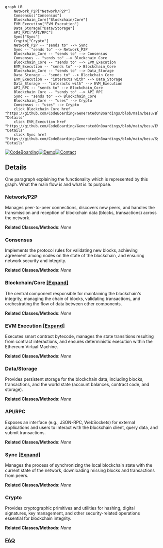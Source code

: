 ```mermaid
graph LR
    Network_P2P["Network/P2P"]
    Consensus["Consensus"]
    Blockchain_Core["Blockchain/Core"]
    EVM_Execution["EVM Execution"]
    Data_Storage["Data/Storage"]
    API_RPC["API/RPC"]
    Sync["Sync"]
    Crypto["Crypto"]
    Network_P2P -- "sends to" --> Sync
    Sync -- "sends to" --> Network_P2P
    Blockchain_Core -- "sends to" --> Consensus
    Consensus -- "sends to" --> Blockchain_Core
    Blockchain_Core -- "sends to" --> EVM_Execution
    EVM_Execution -- "sends to" --> Blockchain_Core
    Blockchain_Core -- "sends to" --> Data_Storage
    Data_Storage -- "sends to" --> Blockchain_Core
    EVM_Execution -- "interacts with" --> Data_Storage
    Data_Storage -- "interacts with" --> EVM_Execution
    API_RPC -- "sends to" --> Blockchain_Core
    Blockchain_Core -- "sends to" --> API_RPC
    Sync -- "sends to" --> Blockchain_Core
    Blockchain_Core -- "uses" --> Crypto
    Consensus -- "uses" --> Crypto
    click Blockchain_Core href "https://github.com/CodeBoarding/GeneratedOnBoardings/blob/main/besu/Blockchain_Core.md" "Details"
    click EVM_Execution href "https://github.com/CodeBoarding/GeneratedOnBoardings/blob/main/besu/EVM_Execution.md" "Details"
    click Sync href "https://github.com/CodeBoarding/GeneratedOnBoardings/blob/main/besu/Sync.md" "Details"
```

[![CodeBoarding](https://img.shields.io/badge/Generated%20by-CodeBoarding-9cf?style=flat-square)](https://github.com/CodeBoarding/CodeBoarding)[![Demo](https://img.shields.io/badge/Try%20our-Demo-blue?style=flat-square)](https://www.codeboarding.org/demo)[![Contact](https://img.shields.io/badge/Contact%20us%20-%20contact@codeboarding.org-lightgrey?style=flat-square)](mailto:contact@codeboarding.org)

## Details

One paragraph explaining the functionality which is represented by this graph. What the main flow is and what is its purpose.

### Network/P2P
Manages peer-to-peer connections, discovers new peers, and handles the transmission and reception of blockchain data (blocks, transactions) across the network.


**Related Classes/Methods**: _None_

### Consensus
Implements the protocol rules for validating new blocks, achieving agreement among nodes on the state of the blockchain, and ensuring network security and integrity.


**Related Classes/Methods**: _None_

### Blockchain/Core [[Expand]](./Blockchain_Core.md)
The central component responsible for maintaining the blockchain's integrity, managing the chain of blocks, validating transactions, and orchestrating the flow of data between other components.


**Related Classes/Methods**: _None_

### EVM Execution [[Expand]](./EVM_Execution.md)
Executes smart contract bytecode, manages the state transitions resulting from contract interactions, and ensures deterministic execution within the Ethereum Virtual Machine.


**Related Classes/Methods**: _None_

### Data/Storage
Provides persistent storage for the blockchain data, including blocks, transactions, and the world state (account balances, contract code, and storage).


**Related Classes/Methods**: _None_

### API/RPC
Exposes an interface (e.g., JSON-RPC, WebSockets) for external applications and users to interact with the blockchain client, query data, and submit transactions.


**Related Classes/Methods**: _None_

### Sync [[Expand]](./Sync.md)
Manages the process of synchronizing the local blockchain state with the current state of the network, downloading missing blocks and transactions from peers.


**Related Classes/Methods**: _None_

### Crypto
Provides cryptographic primitives and utilities for hashing, digital signatures, key management, and other security-related operations essential for blockchain integrity.


**Related Classes/Methods**: _None_



### [FAQ](https://github.com/CodeBoarding/GeneratedOnBoardings/tree/main?tab=readme-ov-file#faq)